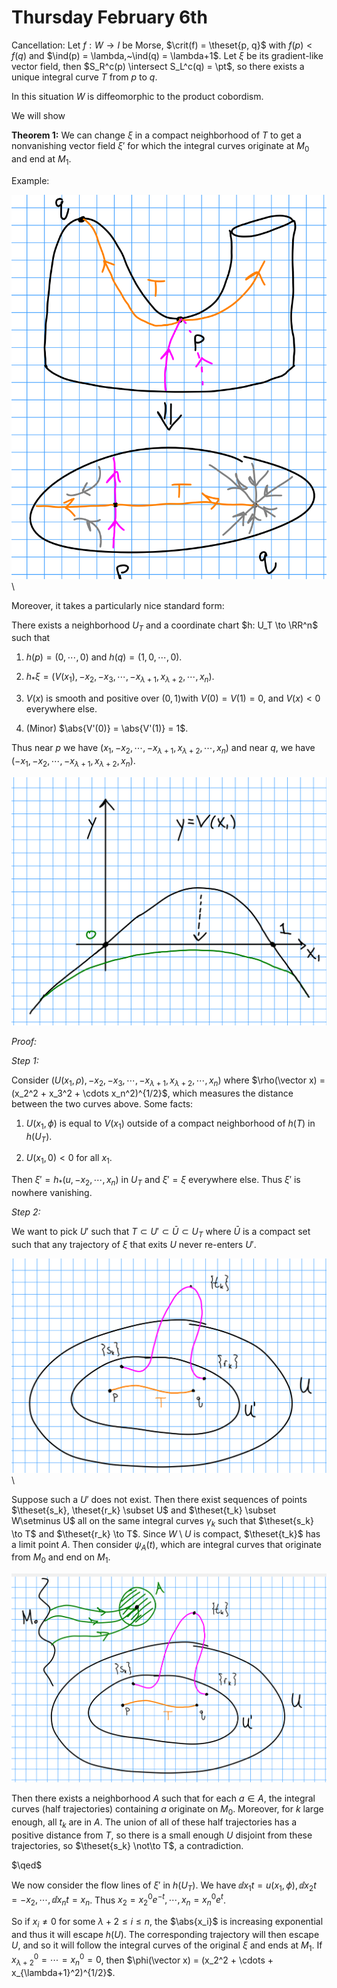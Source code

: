 # Thursday February 6th

Cancellation:
Let $f: W \to I$ be Morse, $\crit(f) = \theset{p, q}$ with $f(p) < f(q)$ and $\ind(p) = \lambda,~\ind(q) = \lambda+1$.
Let $\xi$ be its gradient-like vector field, then $S_R^c(p) \intersect S_L^c(q) = \pt$, so there exists a unique integral curve $T$ from $p$ to $q$.

In this situation $W$ is diffeomorphic to the product cobordism.


We will show

**Theorem 1:**
We can change $\xi$ in a compact neighborhood of $T$ to get a nonvanishing vector field $\xi'$ for which the integral curves originate at $M_0$ and end at $M_1$.

Example:

![Image](figures/2020-02-06-11:11.png)\

Moreover, it takes a particularly nice standard form:

There exists a neighborhood $U_T$ and a coordinate chart $h: U_T \to \RR^n$ such that

1. $h(p) = (0, \cdots, 0)$ and $h(q) = (1, 0, \cdots, 0)$.

2. $h_* \xi = (V(x_1), -x_2, -x_3, \cdots, -x_{\lambda+1}, x_{\lambda+2}, \cdots, x_n)$.

3. $V(x)$ is smooth and positive over $(0, 1)$with $V(0) = V(1) = 0$, and $V(x) < 0$ everywhere else.

4. (Minor) $\abs{V'(0)} = \abs{V'(1)} = 1$.


Thus near $p$ we have $(x_1, -x_2, \cdots, -x_{\lambda+1}, x_{\lambda+2}, \cdots, x_n)$ and near $q$, we have $(-x_1, -x_2, \cdots, -x_{\lambda+1}, x_{\lambda+2}, x_n)$.

![Image](figures/2020-02-06-11:20.png)



*Proof:*

*Step 1:*

Consider $(U(x_1, \rho), -x_2, -x_3, \cdots, -x_{\lambda+1}, x_{\lambda+2}, \cdots, x_n)$ where $\rho(\vector x) = (x_2^2 + x_3^2 + \cdots x_n^2)^{1/2}$, which measures the distance between the two curves above.
Some facts:

1. $U(x_1, \phi)$ is equal to $V(x_1)$ outside of a compact neighborhood of $h(T)$ in $h(U_T)$.

2. $U(x_1, 0) < 0$ for all $x_1$.

Then $\xi' = h_*(u, -x_2, \cdots, x_n)$ in $U_T$ and $\xi' = \xi$ everywhere else.
Thus $\xi'$ is nowhere vanishing.

*Step 2:*

We want to pick $U'$ such that $T\subset U' \subset \bar U \subset U_T$ where $\bar U$ is a compact set such that any trajectory of $\xi$ that exits $U$ never re-enters $U'$.

![Image](figures/2020-02-06-11:35.png)\

Suppose such a $U'$ does not exist.
Then there exist sequences of points $\theset{s_k}, \theset{r_k} \subset U$ and $\theset{t_k} \subset W\setminus U$ all on the same integral curves $\gamma_k$ such that $\theset{s_k} \to T$ and $\theset{r_k} \to T$.
Since $W\setminus U$ is compact, $\theset{t_k}$ has a limit point $A$.
Then consider $\psi_A(t)$, which are integral curves that originate from $M_0$ and end on $M_1$.

![Image](figures/2020-02-06-11:39.png)

Then there exists a neighborhood $A$ such that for each $a\in A$, the integral curves (half trajectories) containing $a$ originate on $M_0$.
Moreover, for $k$ large enough, all $t_k$ are in $A$.
The union of all of these half trajectories has a positive distance from $T$, so there is a small enough $U$ disjoint from these trajectories, so $\theset{s_k} \not\to T$, a contradiction.

$\qed$

We now consider the flow lines of $\xi'$ in $h(U_T)$.
We have $\dd{x_1}{t} = u(x_1, \phi), \dd{x_2}{t} = -x_2, \cdots, \dd{x_n}{t} = x_n$.
Thus $x_2 = x_2^0 e^{-t}, \cdots, x_n = x_n^0 e^t$.

So if $x_i\neq 0$ for some $\lambda+2 \leq i \leq n$, the $\abs{x_i}$ is increasing exponential and thus it will escape $h(U)$.
The corresponding trajectory will then escape $U$, and so it will follow the integral curves of the original $\xi$ and ends at $M_1$.
If $x_{\lambda+2}^0 = \cdots = x_n^0 = 0$, then $\phi(\vector x) = (x_2^2 + \cdots + x_{\lambda+1}^2)^{1/2}$.
